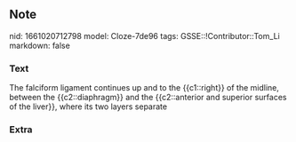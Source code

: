 ## Note
nid: 1661020712798
model: Cloze-7de96
tags: GSSE::!Contributor::Tom_Li
markdown: false

### Text
<div>
  The falciform ligament continues up and to the {{c1::right}} of
  the midline, between the {{c2::diaphragm}} and the {{c2::anterior
  and superior surfaces of the liver}}, where its two layers
  separate
</div>

### Extra

